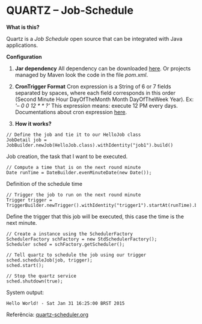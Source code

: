 
# QUARTZ – Job-Schedule
**What is this?**

Quartz is a _Job Schedule_ open source that can be integrated with Java applications. 

**Configuration**

1. **Jar dependency**
All dependency can be downloaded [here](http://www.quartz-scheduler.org/downloads). Or projects managed by Maven look the code in the file _pom.xml_.

2. **CronTrigger Format**
Cron expression is a String of 6 or 7 fields separated by spaces, where each field corresponds in this order (Second Minute Hour DayOfTheMonth Month DayOfTheWeek Year).
Ex: _'– 0 0 12 * * ?'_ This expression means: execute 12 PM every days. Documentations about cron expression [here](http://www.quartz-scheduler.org/documentation/quartz-1.x/tutorials/crontrigger).

3. **How it works?**

```
// Define the job and tie it to our HelloJob class
JobDetail job = JobBuilder.newJob(HelloJob.class).withIdentity("job1").build()
```

Job creation, the task that I want to be executed.

```
// Compute a time that is on the next round minute
Date runTime = DateBuilder.evenMinuteDate(new Date());
```

Definition of the schedule time 

```
// Trigger the job to run on the next round minute
Trigger trigger = TriggerBuilder.newTrigger().withIdentity("trigger1").startAt(runTime).build();
```
Define the trigger that this job will be executed, this case the time is the next minute.

```
// Create a instance using the SchedulerFactory
SchedulerFactory schFactory = new StdSchedulerFactory();
Scheduler sched = schFactory.getScheduler();
```

```
// Tell quartz to schedule the job using our trigger
sched.scheduleJob(job, trigger);
sched.start();
```

```
// Stop the quartz service
sched.shutdown(true);
```

System output:

```
Hello World! - Sat Jan 31 16:25:00 BRST 2015
```

Referência:
[quartz-scheduler.org](http://www.quartz-scheduler.org/generated/2.2.1/html/qs-all/#page/Quartz_Scheduler_Documentation_Set%2Fto-quartz_scheduler_online_documentation_library.html%23)
